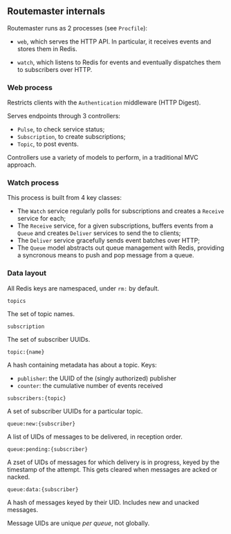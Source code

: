 ## Routemaster internals

Routemaster runs as 2 processes (see `Procfile`):

- `web`, which serves the HTTP API. In particular, it receives events and stores
  them in Redis.

- `watch`, which listens to Redis for events and eventually dispatches them
  to subscribers over HTTP.

### Web process

Restricts clients with the `Authentication` middleware (HTTP Digest).

Serves endpoints through 3 controllers:

- `Pulse`, to check service status;
- `Subscription`, to create subscriptions;
- `Topic`, to post events.

Controllers use a variety of models to perform, in a traditional MVC approach.


### Watch process

This process is built from 4 key classes:

- The `Watch` service regularly polls for subscriptions and creates
  a `Receive` service for each;
- The `Receive` service, for a given subscriptions, buffers events from a `Queue` and creates
  `Deliver` services to send the to clients;
- The `Deliver` service gracefully sends event batches over HTTP;
- The `Queue` model abstracts out queue management with Redis, providing a
  syncronous means to push and pop message from a queue.


### Data layout

All Redis keys are namespaced, under `rm:` by default.

`topics`

  The set of topic names.

`subscription`

  The set of subscriber UUIDs.

`topic:{name}`

  A hash containing metadata has about a topic. Keys:
  - `publisher`: the UUID of the (singly authorized) publisher
  - `counter`: the cumulative number of events received

`subscribers:{topic}`

  A set of subscriber UUIDs for a particular topic.

`queue:new:{subscriber}`

  A list of UIDs of messages to be delivered, in reception order.

`queue:pending:{subscriber}`

  A zset of UIDs of messages for which delivery is in progress, keyed by the
  timestamp of the attempt.
  This gets cleared when messages are acked or nacked.

`queue:data:{subscriber}`

  A hash of messages keyed by their UID. Includes new and unacked messages.

Message UIDs are unique _per queue_, not globally.

